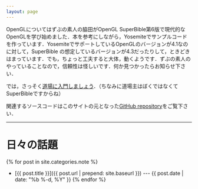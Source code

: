 ```yaml
---
layout: page
---
```


OpenGLについてはずぶの素人の脇田がOpenGL SuperBible第6版で現代的なOpenGLを学び始めました．本を参考にしながら，Yosemiteでサンプルコードを作っています．YosemiteでサポートしているOpenGLのバージョンが4.1なのに対して，SuperBible の想定しているバージョンが4.3だったりして，ときどきはまっています．でも，ちょっと工夫すると大体，動くようです．ずぶの素人のやっていることなので，信頼性は怪しいです．何か見つかったらお知らせ下さい．

では，さっそく[道場に入門しましょう]({{site.baseurl}}/contents/)．（ちなみに道場主はぼくではなくてSuperBibleですからね）

関連するソースコードはこのサイトの元となった[GitHub repository](https://github.com/wakita/opengl-sb6-samples/)をご覧下さい．

-----

# 日々の話題

{% for post in site.categories.note %}
- [{{ post.title }}]({{ post.url | prepend: site.baseurl }}) --- {{ post.date | date: "%b %-d, %Y" }}
{% endfor %}
